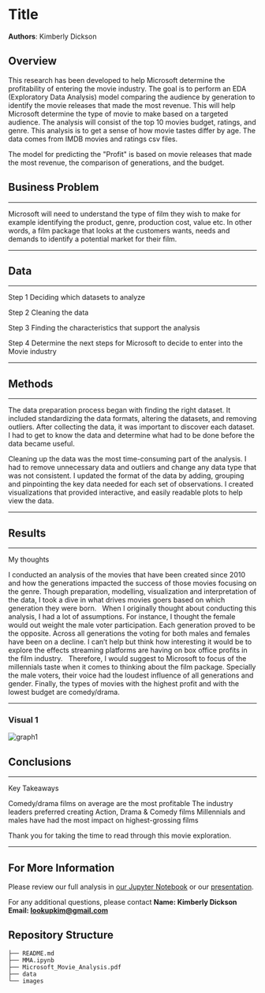 # Title

**Authors**: Kimberly Dickson 

## Overview

This research has been developed to help Microsoft determine the profitability of entering the movie industry. The goal is to perform an EDA (Exploratory Data Analysis) model comparing the audience by generation to identify the movie releases that made the most revenue. This will help Microsoft determine the type of movie to make based on a targeted audience. The analysis will consist of the top 10 movies budget, ratings, and genre. This analysis is to get a sense of how movie tastes differ by age. The data comes from IMDB movies and ratings csv files.

The model for predicting the "Profit" is based on movie releases that made the most revenue, the comparison of generations, and the budget.   

## Business Problem

***
Microsoft will need to understand the type of film they wish to make for example identifying the product, genre, production cost, value etc. In other words, a film package that looks at the customers wants, needs and demands to identify a potential market for their film.

***

## Data

***
Step 1 
Deciding which datasets to analyze

Step 2 
Cleaning the data

Step 3 
Finding the characteristics that support the analysis

Step 4 
Determine the next steps for Microsoft to decide to enter into the Movie industry

***

## Methods

***
The data preparation process began with finding the right dataset.
It included standardizing the data formats, altering the datasets, and removing outliers.
After collecting the data, it was important to discover each dataset. I had to get to know the data and determine what had to be done before the data became useful.

Cleaning up the data was the most time-consuming part of the analysis.  I had to remove unnecessary data and outliers and change any data type that was not consistent.
I updated the format of the data by adding, grouping and pinpointing the key data needed for each set of observations. I created visualizations that provided interactive, and easily readable plots to help view the data.


***

## Results

***
My thoughts

I conducted an analysis of the movies that have been created since 2010 and how the generations impacted the success of those movies focusing on the genre.  Though preparation, modelling, visualization and interpretation of the data, I took a dive in what drives movies goers based on which generation they were born.
 
When I originally thought about conducting this analysis, I had a lot of assumptions.  For instance, I thought the female would out weight the male voter participation.  Each generation proved to be the opposite.   Across all generations the voting for both males and females have been on a decline.  I can’t help but think how interesting it would be to explore the effects streaming platforms are having on box office profits in the film industry.
 
Therefore, I would suggest to Microsoft to focus of the millennials taste when it comes to thinking about the film package.  Specially the male voters, their voice had the loudest influence of all generations and gender.  Finally, the types of movies with the highest profit and with the lowest budget are comedy/drama.

***

### Visual 1
![graph1](./images/viz1.png)

## Conclusions

***
Key Takeaways

Comedy/drama films on average are the most profitable
The industry leaders preferred creating Action, Drama & Comedy films
Millennials and males have had the most impact on highest-grossing films

Thank you for taking the time to read through this movie exploration.


***

## For More Information

Please review our full analysis in [our Jupyter Notebook](./dsc-phase1-project-template.ipynb) or our [presentation](./DS_Project_Presentation.pdf).

For any additional questions, please contact **Name:  Kimberly Dickson Email:  lookupkim@gmail.com**

## Repository Structure

```
├── README.md                           
├── MMA.ipynb   
├── Microsoft_Movie_Analysis.pdf         
├── data                                
└── images                              
```
